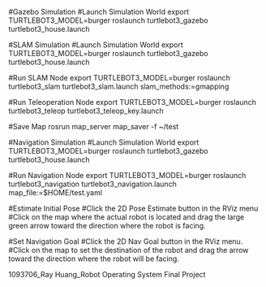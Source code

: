 #Gazebo Simulation
#Launch Simulation World
export TURTLEBOT3_MODEL=burger
roslaunch turtlebot3_gazebo turtlebot3_house.launch

#SLAM Simulation
#Launch Simulation World
export TURTLEBOT3_MODEL=burger
roslaunch turtlebot3_gazebo turtlebot3_house.launch

#Run SLAM Node
export TURTLEBOT3_MODEL=burger
roslaunch turtlebot3_slam turtlebot3_slam.launch slam_methods:=gmapping

#Run Teleoperation Node
export TURTLEBOT3_MODEL=burger
roslaunch turtlebot3_teleop turtlebot3_teleop_key.launch

#Save Map
rosrun map_server map_saver -f ~/test

#Navigation Simulation
#Launch Simulation World
export TURTLEBOT3_MODEL=burger
roslaunch turtlebot3_gazebo turtlebot3_house.launch

#Run Navigation Node
export TURTLEBOT3_MODEL=burger
roslaunch turtlebot3_navigation turtlebot3_navigation.launch map_file:=$HOME/test.yaml

#Estimate Initial Pose
#Click the 2D Pose Estimate button in the RViz menu
#Click on the map where the actual robot is located and drag the large green arrow toward the direction where the robot is facing.

#Set Navigation Goal
#Click the 2D Nav Goal button in the RViz menu.
#Click on the map to set the destination of the robot and drag the arrow toward the direction where the robot will be facing.


1093706_Ray Huang_Robot Operating System Final Project
